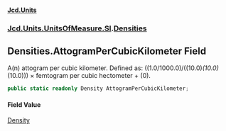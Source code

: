 #### [Jcd.Units](index.md 'index')
### [Jcd.Units.UnitsOfMeasure.SI](Jcd.Units.UnitsOfMeasure.SI.md 'Jcd.Units.UnitsOfMeasure.SI').[Densities](Densities.md 'Jcd.Units.UnitsOfMeasure.SI.Densities')

## Densities.AttogramPerCubicKilometer Field

A(n) attogram per cubic kilometer. Defined as: ((1.0/1000.0)/((10.0)*(10.0)*(10.0))) × femtogram per cubic hectometer + (0).

```csharp
public static readonly Density AttogramPerCubicKilometer;
```

#### Field Value
[Density](Density.md 'Jcd.Units.UnitTypes.Density')